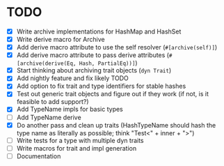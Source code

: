 # TODO

- [x] Write archive implementations for HashMap and HashSet
- [x] Write derive macro for Archive
- [x] Add derive macro attribute to use the self resolver (`#[archive(self)]`)
- [x] Add derive macro attribute to pass derive attributes (`#[archive(derive(Eq, Hash, PartialEq))]`) 
- [x] Start thinking about archiving trait objects (`dyn Trait`)
- [x] Add nightly feature and fix likely TODO
- [x] Add option to fix trait and type identifiers for stable hashes
- [x] Test out generic trait objects and figure out if they work (if not, is it feasible to add support?)
- [x] Add TypeName impls for basic types
- [ ] Add TypeName derive
- [x] Do another pass and clean up traits (HashTypeName should hash the type name as literally as possible; think "Test<" + inner + ">")
- [ ] Write tests for a type with multiple dyn traits
- [ ] Write macros for trait and impl generation
- [ ] Documentation